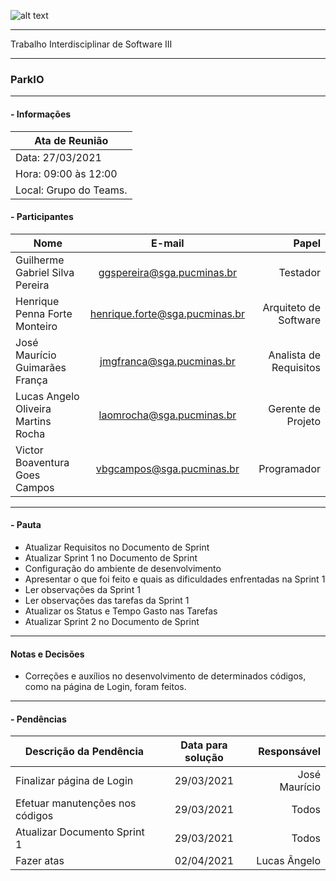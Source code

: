 ![alt text](https://i.imgur.com/vpJKjtW.png "Logo Puc")

***

Trabalho Interdisciplinar de Software III

------
### ParkIO

___


####  - Informações
| Ata de Reunião          |
| -------------           |
| Data: 27/03/2021        |
| Hora: 09:00 às 12:00    |
| Local: Grupo do Teams.  |

#### - Participantes
| Nome                                 | E-mail                          | Papel                     |
| -------------                        | :-------------:                 | --------------:           |
| Guilherme Gabriel Silva Pereira      | ggspereira@sga.pucminas.br      | Testador                  |
| Henrique Penna Forte Monteiro        | henrique.forte@sga.pucminas.br  | Arquiteto de Software     |
| José Maurício Guimarães França       | jmgfranca@sga.pucminas.br       | Analista de Requisitos    |
| Lucas Angelo Oliveira Martins Rocha  | laomrocha@sga.pucminas.br       | Gerente de Projeto        |
| Victor Boaventura Goes Campos        | vbgcampos@sga.pucminas.br       | Programador               |

___

#### - Pauta

- Atualizar Requisitos no Documento de Sprint
- Atualizar Sprint 1 no Documento de Sprint
- Configuração do ambiente de desenvolvimento
- Apresentar o que foi feito e quais as dificuldades enfrentadas na Sprint 1
- Ler observações da Sprint 1
- Ler observações das tarefas da Sprint 1
- Atualizar os Status e Tempo Gasto nas Tarefas 
- Atualizar Sprint 2 no Documento de Sprint


___

#### Notas e Decisões

- Correções e auxílios no desenvolvimento de determinados códigos, como na página de Login, foram feitos.

___

#### - Pendências

| Descrição da Pendência               | Data para solução               | Responsável                       |
| -------------                        | :-------------:                 | -----:                            |
| Finalizar página de Login            | 29/03/2021                      | José Maurício                     |
| Efetuar manutenções nos códigos      | 29/03/2021                      | Todos                             |
| Atualizar Documento Sprint 1         | 29/03/2021                      | Todos                             |
| Fazer atas                           | 02/04/2021                      | Lucas Ângelo                      |
